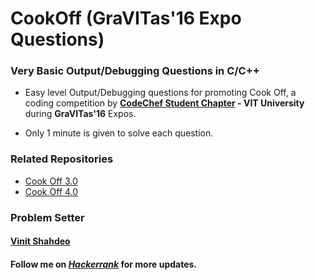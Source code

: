 # CookOff (GraVITas'16 Expo Questions)
### Very Basic Output/Debugging Questions in C/C++ 

- Easy level Output/Debugging questions for promoting Cook Off, a coding competition by **[CodeChef Student Chapter](https://www.facebook.com/codechefvituniversity/) - VIT University** during **GraVITas'16** Expos.

- Only 1 minute is given to solve each question.

### Related Repositories

- [Cook Off 3.0](https://github.com/vinitshahdeo/Cook-Off-3.0)
- [Cook Off 4.0](https://github.com/vinitshahdeo/CookOff-4.0)

### Problem Setter

#### [Vinit Shahdeo](https://www.hackerrank.com/vinitshahdeo)

#### Follow me on *[Hackerrank](https://www.hackerrank.com/vinitshahdeo)* for more updates.